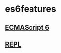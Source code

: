# es6features

## [ECMAScript 6](https://babeljs.io/docs/learn-es2015/)

## [REPL](https://babeljs.io/repl/)